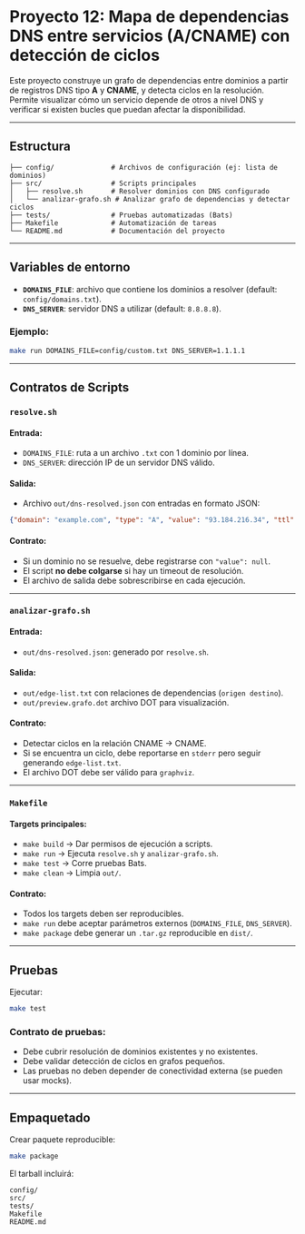 # Proyecto 12: Mapa de dependencias DNS entre servicios (A/CNAME) con detección de ciclos

Este proyecto construye un grafo de dependencias entre dominios a partir de registros DNS tipo **A** y **CNAME**, y detecta ciclos en la resolución.  
Permite visualizar cómo un servicio depende de otros a nivel DNS y verificar si existen bucles que puedan afectar la disponibilidad.


---

## Estructura

```
├── config/              # Archivos de configuración (ej: lista de dominios)
├── src/                 # Scripts principales
│   ├── resolve.sh       # Resolver dominios con DNS configurado
│   └── analizar-grafo.sh # Analizar grafo de dependencias y detectar ciclos
├── tests/               # Pruebas automatizadas (Bats)
├── Makefile             # Automatización de tareas
└── README.md            # Documentación del proyecto
```

---

## Variables de entorno

- **`DOMAINS_FILE`**: archivo que contiene los dominios a resolver (default: `config/domains.txt`).
- **`DNS_SERVER`**: servidor DNS a utilizar (default: `8.8.8.8`).

### Ejemplo:

```bash
make run DOMAINS_FILE=config/custom.txt DNS_SERVER=1.1.1.1
```

---

## Contratos de Scripts

### `resolve.sh`

#### **Entrada:**
- `DOMAINS_FILE`: ruta a un archivo `.txt` con 1 dominio por línea.
- `DNS_SERVER`: dirección IP de un servidor DNS válido.

#### **Salida:**
- Archivo `out/dns-resolved.json` con entradas en formato JSON:

```json
{"domain": "example.com", "type": "A", "value": "93.184.216.34", "ttl": "3600"}
```

#### **Contrato:**
- Si un dominio no se resuelve, debe registrarse con `"value": null`.
- El script **no debe colgarse** si hay un timeout de resolución.
- El archivo de salida debe sobrescribirse en cada ejecución.

---

### `analizar-grafo.sh`

#### **Entrada:**
- `out/dns-resolved.json`: generado por `resolve.sh`.

#### **Salida:**
- `out/edge-list.txt` con relaciones de dependencias (`origen destino`).
- `out/preview.grafo.dot` archivo DOT para visualización.

#### **Contrato:**
- Detectar ciclos en la relación CNAME → CNAME.
- Si se encuentra un ciclo, debe reportarse en `stderr` pero seguir generando `edge-list.txt`.
- El archivo DOT debe ser válido para `graphviz`.

---

### `Makefile`

#### **Targets principales:**
- `make build` → Dar permisos de ejecución a scripts.
- `make run` → Ejecuta `resolve.sh` y `analizar-grafo.sh`.
- `make test` → Corre pruebas Bats.
- `make clean` → Limpia `out/`.

#### **Contrato:**
- Todos los targets deben ser reproducibles.
- `make run` debe aceptar parámetros externos (`DOMAINS_FILE`, `DNS_SERVER`).
- `make package` debe generar un `.tar.gz` reproducible en `dist/`.

---

## Pruebas

Ejecutar:

```bash
make test
```

### **Contrato de pruebas:**
- Debe cubrir resolución de dominios existentes y no existentes.
- Debe validar detección de ciclos en grafos pequeños.
- Las pruebas no deben depender de conectividad externa (se pueden usar mocks).

---

## Empaquetado

Crear paquete reproducible:

```bash
make package
```

El tarball incluirá:

```
config/
src/
tests/
Makefile
README.md
```
